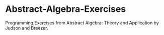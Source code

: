 # Abstract-Algebra-Exercises
Programming Exercises from Abstract Algebra: Theory and Application by Judson and Breezer.
